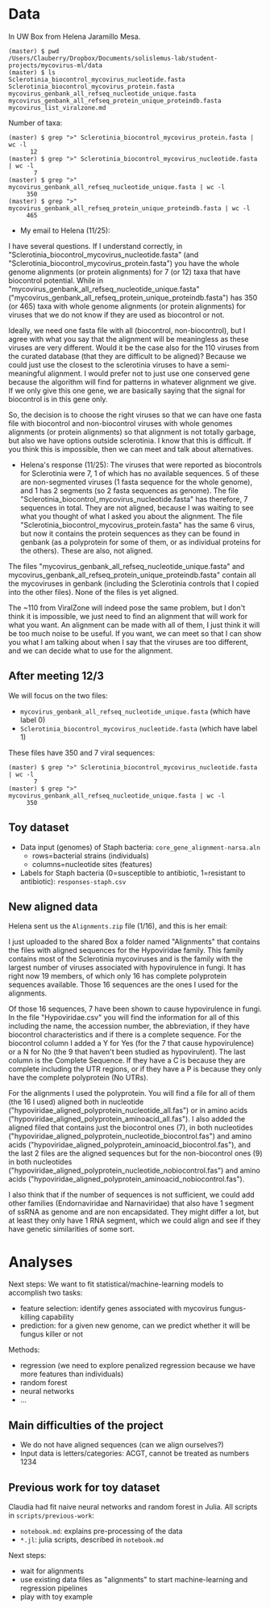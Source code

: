 # Data

In UW Box from Helena Jaramillo Mesa.

```shell
(master) $ pwd
/Users/Clauberry/Dropbox/Documents/solislemus-lab/student-projects/mycovirus-ml/data
(master) $ ls
Sclerotinia_biocontrol_mycovirus_nucleotide.fasta
Sclerotinia_biocontrol_mycovirus_protein.fasta
mycovirus_genbank_all_refseq_nucleotide_unique.fasta
mycovirus_genbank_all_refseq_protein_unique_proteindb.fasta
mycovirus_list_viralzone.md
```

Number of taxa:
```shell
(master) $ grep ">" Sclerotinia_biocontrol_mycovirus_protein.fasta | wc -l
      12
(master) $ grep ">" Sclerotinia_biocontrol_mycovirus_nucleotide.fasta | wc -l
       7
(master) $ grep ">" mycovirus_genbank_all_refseq_nucleotide_unique.fasta | wc -l 
     350
(master) $ grep ">" mycovirus_genbank_all_refseq_protein_unique_proteindb.fasta | wc -l
     465
```

- My email to Helena (11/25):

I have several questions. 
If I understand correctly, in "Sclerotinia_biocontrol_mycovirus_nucleotide.fasta" (and "Sclerotinia_biocontrol_mycovirus_protein.fasta") you have the whole genome alignments (or protein alignments) for 7 (or 12) taxa that have biocontrol potential. 
While in "mycovirus_genbank_all_refseq_nucleotide_unique.fasta" ("mycovirus_genbank_all_refseq_protein_unique_proteindb.fasta") has 350 (or 465) taxa with whole genome alignments (or protein alignments) for viruses that we do not know if they are used as biocontrol or not.

Ideally, we need one fasta file with all (biocontrol, non-biocontrol), but I agree with what you say that the alignment will be meaningless as these viruses are very different.
Would it be the case also for the 110 viruses from the curated database (that they are difficult to be aligned)?
Because we could just use the closest to the sclerotinia viruses to have a semi-meaningful alignment. I would prefer not to just use one conserved gene because the algorithm will find for patterns in whatever alignment we give. If we only give this one gene, we are basically saying that the signal for biocontrol is in this gene only. 

So, the decision is to choose the right viruses so that we can have one fasta file with biocontrol and non-biocontrol viruses with whole genomes alignments (or protein alignments) so that alignment is not totally garbage, but also we have options outside sclerotinia. I know that this is difficult. If you think this is impossible, then we can meet and talk about alternatives.

- Helena's response (11/25):
The viruses that were reported as biocontrols for Sclerotinia were 7, 1 of which has no available sequences. 5 of these are non-segmented viruses (1 fasta sequence for the whole genome), and 1 has 2 segments (so 2 fasta sequences as genome). The file "Sclerotinia_biocontrol_mycovirus_nucleotide.fasta" has therefore, 7 sequences in total. They are not aligned, because I was waiting to see what you thought of what I asked you about the alignment. The file "Sclerotinia_biocontrol_mycovirus_protein.fasta" has the same 6 virus, but now it contains the protein sequences as they can be found in genbank (as a polyprotein for some of them, or as individual proteins for the others). These are also, not aligned. 

The files "mycovirus_genbank_all_refseq_nucleotide_unique.fasta" and mycovirus_genbank_all_refseq_protein_unique_proteindb.fasta" contain all the mycoviruses in genbank (including the Sclerotinia controls that I copied into the other files). None of the files is yet aligned.

The ~110 from ViralZone will indeed pose the same problem, but I don't think it is impossible, we just need to find an alignment that will work for what you want. An alignment can be made with all of them, I just think it will be too much noise to be useful. If you want, we can meet so that I can show you what I am talking about when I say that the viruses are too different, and we can decide what to use for the alignment. 


## After meeting 12/3

We will focus on the two files:
- `mycovirus_genbank_all_refseq_nucleotide_unique.fasta` (which have label 0)
- `Sclerotinia_biocontrol_mycovirus_nucleotide.fasta` (which have label 1)

These files have 350 and 7 viral sequences:
```shell
(master) $ grep ">" Sclerotinia_biocontrol_mycovirus_nucleotide.fasta | wc -l
       7
(master) $ grep ">" mycovirus_genbank_all_refseq_nucleotide_unique.fasta | wc -l 
     350
```

## Toy dataset

- Data input (genomes) of Staph bacteria: `core_gene_alignment-narsa.aln` 
    - rows=bacterial strains (individuals)
    - columns=nucleotide sites (features)
- Labels for Staph bacteria (0=susceptible to antibiotic, 1=resistant to antibiotic): `responses-staph.csv`

## New aligned data

Helena sent us the `Alignments.zip` file (1/16), and this is her email:

I just uploaded to the shared Box a folder named "Alignments" that contains the files with aligned sequences for the Hypoviridae family. This family contains most of the Sclerotinia mycoviruses and is the family with the largest number of viruses associated with hypovirulence in fungi. It has right now 19 members, of which only 16 has complete polyprotein sequences available. Those 16 sequences are the ones I used for the alignments. 

Of those 16 sequences, 7 have been shown to cause hypovirulence in fungi. In the file "Hypoviridae.csv" you will find the information for all of this including the name, the accession number, the abbreviation, if they have biocontrol characteristics and if there is a complete sequence. For the biocontrol column I added a Y for Yes (for the 7 that cause hypovirulence) or a N for No (the 9 that haven't been studied as hypovirulent). The last column is the Complete Sequence. If they have a C is because they are complete including the UTR regions, or if they have a P is because they only have the complete polyprotein (No UTRs). 

For the alignments I used the polyprotein. You will find a file for all of them (the 16 I used) aligned both in nucleotide ("hypoviridae_aligned_polyprotein_nucleotide_all.fas") or in amino acids ("hypoviridae_aligned_polyprotein_aminoacid_all.fas"). I also added the aligned filed that contains just the biocontrol ones (7), in both nucleotides ("hypoviridae_aligned_polyprotein_nucleotide_biocontrol.fas") and amino acids ("hypoviridae_aligned_polyprotein_aminoacid_biocontrol.fas"), and the last 2 files are the aligned sequences but for the non-biocontrol ones (9) in both nucleotides ("hypoviridae_aligned_polyprotein_nucleotide_nobiocontrol.fas") and amino acids ("hypoviridae_aligned_polyprotein_aminoacid_nobiocontrol.fas"). 

I also think that if the number of sequences is not sufficient, we could add other families (Endornaviridae and Narnaviridae) that also have 1 segment of ssRNA as genome and are non encapsidated. They might differ a lot, but at least they only have 1 RNA segment, which we could align and see if they have genetic similarities of some sort.

# Analyses

Next steps: We want to fit statistical/machine-learning models to accomplish two tasks:
- feature selection: identify genes associated with mycovirus fungus-killing capability
- prediction: for a given new genome, can we predict whether it will be fungus killer or not

Methods:
- regression (we need to explore penalized regression because we have more features than individuals)
- random forest
- neural networks
- ...

## Main difficulties of the project
- We do not have aligned sequences (can we align ourselves?)
- Input data is letters/categories: ACGT, cannot be treated as numbers 1234


## Previous work for toy dataset

Claudia had fit naive neural networks and random forest in Julia. All scripts in `scripts/previous-work`:
- `notebook.md`: explains pre-processing of the data
- `*.jl`: julia scripts, described in `notebook.md`


Next steps:
- wait for alignments
- use existing data files as "alignments" to start machine-learning and regression pipelines
- play with toy example